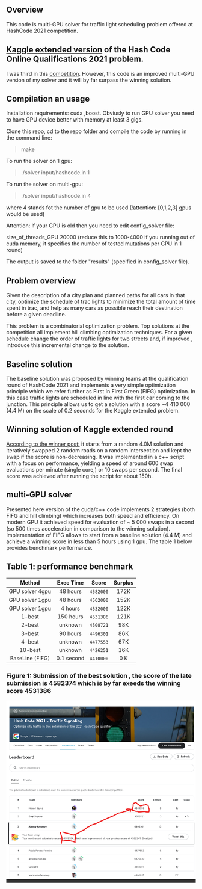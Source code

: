 ## Overview
This code is multi-GPU solver for traffic light scheduling problem offered at HashCode 2021 competition. 

## <a href="https://www.kaggle.com/competitions/hashcode-2021-oqr-extension" target="_blank">Kaggle extended version</a> of the Hash Code Online Qualifications 2021 problem. 

I was third in this <a href="https://www.kaggle.com/competitions/hashcode-2021-oqr-extension/leaderboard" target="_blank">competition</a>. However, this code is an improved multi-GPU version of my solver and it will by far surpass the winning solution.

## Compilation an usage

Installation requirements: cuda ,boost. Obviusly to run GPU solver you need to have GPU device better with memory at least 3 gigs.

Clone this repo, cd to the repo folder and compile the code by running in the command line:

>make

To run the solver on 1 gpu:
>./solver input/hashcode.in 1

To run the solver on multi-gpu:
>./solver input/hashcode.in 4

where 4 stands fot the number of gpu to be used (!attention: [0,1,2,3] gpus would be used)

Attention: if your GPU is old then you need to edit config_solver file:

size_of_threads_GPU  20000 (reduce this to 1000-4000 if you running out of cuda memory, it specifies the number of tested mutations per GPU in 1 round)


The output is saved to the folder "results" (specified in config_solver file).


## Problem overview
Given the description of a city plan and planned paths for all cars in that city,
optimize the schedule of trac lights to minimize the total amount of time spent in
trac, and help as many cars as possible reach their destination before a given deadline.

This problem is a combinatorial optimization problem. Top solutions at the competition all implement  hill climbing optimization techniques. For a given schedule change the order of traffic lights for two streets and, if improved , introduce this incremental change to the solution. 

## Baseline solution
The baseline solution was proposed by winning teams at the qualification round of HashCode 2021 and implements a very simple optimization principle which we refer further as First In First Green (FIFG) optimization. In this case traffic lights are scheduled in line with the first car coming to the junction. This principle allows us to get a solution with a score ~4 410 000 (4.4 M) on the scale of 0.2 seconds for the  Kaggle extended problem.

##  Winning solution of Kaggle extended round
<a href="https://www.kaggle.com/competitions/hashcode-2021-oqr-extension/discussion/243953" target="_blank">According to the winner post:</a> it  starts from a random 4.0M solution and iteratively swapped 2 random roads on a random intersection and kept the swap if the score is non-decreasing. It was implemented in a c++ script with a focus on performance, yielding a speed of around 600 swap evaluations per minute (single core,) or 10 swaps per second. The final score was achieved  after running the script for about 150h.




##  multi-GPU solver
Presented here version of the cuda/c++ code implements 2 strategies  (both FIFG and hill climbing) which increases both speed and efficiency. On modern GPU it achieved speed for evaluation of ~ 5 000 swaps in a second (so 500 times acceleration in comparison to the winning solution). 
Implementation of FIFG allows to start from a baseline solution (4.4 M) and achieve a winning score in less than 5 hours using 1 gpu. The table 1 below provides benchmark performance.


## Table 1:  performance benchmark

|  Method                  | Exec Time       | Score         | Surplus    |
|:------------------------:|:---------------:|:-------------:|:----------:|
| GPU solver  4gpu         | 48 hours        |   `4582000`     | 172K       | 
| GPU solver  1gpu         | 48 hours        |   `4562000`     | 152K       | 
| GPU solver  1gpu         | 4 hours         |   `4532000`     | 122K       |
| 1-best                   | 150 hours       |   `4531386`     | 121K       |
| 2-best                   | unknown         |   `4508721`     | 98K        |
| 3-best                   | 90 hours        |   `4496301`     | 86K        |
| 4-best                   | unknown         |   `4477553`     | 67K        |
| 10-best                  | unknown         |   `4426251`     | 16K        |
| BaseLine (FIFG)          | 0.1 second      |   `4410000`     | 0 K        | 

   
 
### Figure 1: Submission of the best solution , the score of the late submission is 4582374 which is by far exeeds the winning score 4531386

![This is an image](figures/leaderbord.png)





